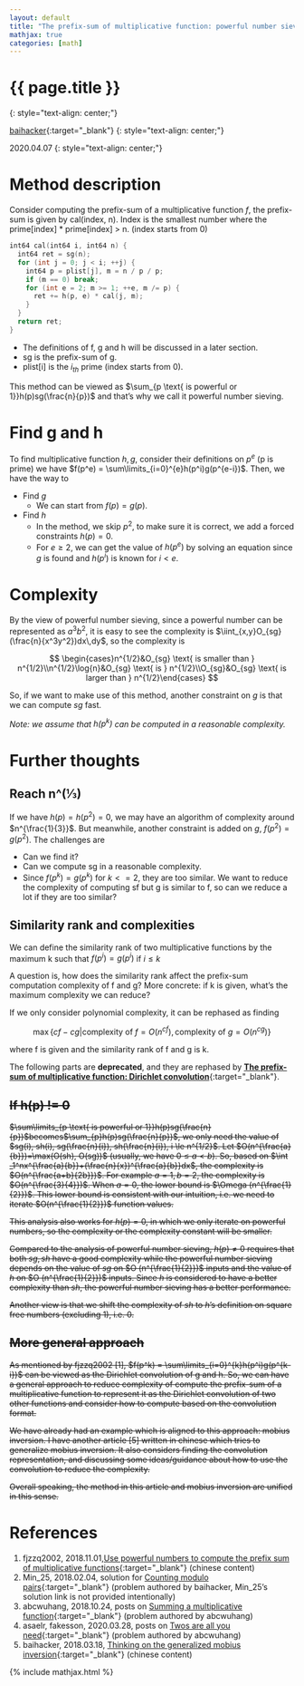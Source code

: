 ```yaml
---
layout: default
title: "The prefix-sum of multiplicative function: powerful number sieve"
mathjax: true
categories: [math]
---
```


<h1>{{ page.title }}</h1>
{: style="text-align: center;"}

[baihacker](https://baihacker.me/){:target="_blank"}
{: style="text-align: center;"}

2020.04.07
{: style="text-align: center;"}


# Method description
Consider computing the prefix-sum of a multiplicative function $f$, the prefix-sum is given by cal(index, n). Index is the smallest number where the prime[index] * prime[index] > n. (index starts from 0)

```cpp
int64 cal(int64 i, int64 n) {
  int64 ret = sg(n);
  for (int j = 0; j < i; ++j) {
    int64 p = plist[j], m = n / p / p;
    if (m == 0) break;
    for (int e = 2; m >= 1; ++e, m /= p) {
      ret += h(p, e) * cal(j, m);
    }
  }
  return ret;
}
```

* The definitions of f, g and h will be discussed in a later section.
* sg is the prefix-sum of g.
* plist[i] is the $i_{th}$ prime (index starts from 0).

This method can be viewed as $\sum_{p \text{ is powerful or 1}}h(p)sg(\frac{n}{p})$ and that’s why we call it powerful number sieving.

# Find g and h
To find multiplicative function $h,g$, consider their definitions on $p^e$ (p is prime) we have $f(p^e) = \sum\limits_{i=0}^{e}h(p^i)g(p^{e-i})$.
Then, we have the way to
* Find $g$
  * We can start from $f(p) = g(p)$.
* Find $h$
  * In the method, we skip $p^2$, to make sure it is correct, we add a forced constraints $h(p)=0$.
  * For $e \ge 2$, we can get the value of $h(p^e)$ by solving an equation since $g$ is found and $h(p^i)$ is known for $i < e$.

# Complexity
By the view of powerful number sieving, since a powerful number can be represented as $a^3b^2$, it is easy to see the complexity is $\iint_{x,y}O_{sg}(\frac{n}{x^3y^2})dx\,dy$, so the complexity is

$$
\begin{cases}n^{1/2}&O_{sg} \text{ is smaller than } n^{1/2}\\n^{1/2}\log{n}&O_{sg} \text{ is  } n^{1/2}\\O_{sg}&O_{sg} \text{ is larger than } n^{1/2}\end{cases}
$$

So, if we want to make use of this method, another constraint on $g$ is that we can compute $sg$ fast.

*Note: we assume that $h(p^k)$ can be computed in a reasonable complexity.*

# Further thoughts
## Reach n^(⅓)
If we have $h(p)=h(p^2)=0$, we may have an algorithm of complexity around $n^{\frac{1}{3}}$. But meanwhile, another constraint is added on $g$, $f(p^2)=g(p^2)$. The challenges are
* Can we find it?
* Can we compute sg in a reasonable complexity.
* Since $f(p^k)=g(p^k)$ for $k<=2$, they are too similar. We want to reduce the complexity of computing sf but g is similar to f, so can we reduce a lot if they are too similar?

## Similarity rank and complexities
We can define the similarity rank of two multiplicative functions by the maximum k such that $f(p^i)=g(p^i)$ if $i\le k$

A question is, how does the similarity rank affect the prefix-sum computation complexity of f and g? More concrete: if k is given, what’s the maximum complexity we can reduce?

If we only consider polynomial complexity, it can be rephased as finding

$$
\max\{cf-cg | \text{complexity of } f=O(n^{cf}), \text{complexity of } g=O(n^{cg})\}
$$

where f is given and the similarity rank of f and g is k.

The following parts are **deprecated**, and they are rephased by [**The prefix-sum of multiplicative function: Dirichlet convolution**](http://baihacker.github.io/main/){:target="_blank"}.

## ~~If h(p) != 0~~
~~$\sum\limits_{p \text{ is powerful or 1}}h(p)sg(\frac{n}{p})$becomes$\sum_{p}h(p)sg(\frac{n}{p})$, we only need the value of $sg(i), sh(i), sg(\frac{n}{i}), sh(\frac{n}{i}), i \le n^{1/2}$. Let $O(n^{\frac{a}{b}})=\max(O(sh), O(sg))$ (usually, we have $0\le a<b$). So, based on $\int _1^nx^{\frac{a}{b}}+(\frac{n}{x})^{\frac{a}{b}}dx$, the complexity is $O(n^{\frac{a+b}{2b}})$. For example $a=1,b=2$, the complexity is $O(n^{\frac{3}{4}})$. When $a=0$, the lower bound is $\Omega (n^{\frac{1}{2}})$. This lower bound is consistent with our intuition, i.e. we need to iterate $O(n^{\frac{1}{2}})$ function values.~~

~~This analysis also works for $h(p)=0$, in which we only iterate on powerful numbers, so the complexity or the complexity constant will be smaller.~~

~~Compared to the analysis of powerful number sieving, $h(p) \ne 0$ requires that both $sg,sh$ have a good complexity while the powerful number sieving depends on the value of $sg$ on $O (n^{\frac{1}{2}})$ inputs and the value of $h$ on  $O (n^{\frac{1}{2}})$ inputs. Since $h$ is considered to have a better complexity than $sh$, the powerful number sieving has a better performance.~~

~~Another view is that we shift the complexity of $sh$ to $h$’s definition on square free numbers (excluding 1), i.e. 0.~~

## ~~More general approach~~
~~As mentioned by fjzzq2002 [1], $f(p^k) = \sum\limits_{i=0}^{k}h(p^i)g(p^{k-i})$ can be viewed as the Dirichlet convolution of g and h. So, we can have a general approach to reduce complexity of compute the prefix-sum of a multiplicative function to represent it as the Dirichlet convolution of two other functions and consider how to compute based on the convolution format.~~

~~We have already had an example which is aligned to this approach: mobius inversion. I have another article [5] written in chinese which tries to generalize mobius inversion. It also considers finding the convolution representation, and discussing some ideas/guidance about how to use the convolution to reduce the complexity.~~

~~Overall speaking, the method in this article and mobius inversion are unified in this sense.~~

# References
1. fjzzq2002, 2018.11.01,[Use powerful numbers to compute the prefix sum of multiplicative functions](https://www.cnblogs.com/zzqsblog/p/9904271.html){:target="_blank"} (chinese content)
2. Min_25, 2018.02.04, solution for [Counting modulo pairs](https://www.rosecode.net/problem-478-Counting-modulo-pairs-askyear-2018){:target="_blank"} (problem authored by baihacker, Min_25’s solution link is not provided intentionally)
3. abcwuhang, 2018.10.24, posts on [Summing a multiplicative function](https://projecteuler.net/problem=639){:target="_blank"} (problem authored by abcwuhang)
4. asaelr, fakesson, 2020.03.28, posts on [Twos are all you need](https://projecteuler.net/problem=708){:target="_blank"} (problem authored by abcwuhang)
5. baihacker, 2018.03.18, [Thinking on the generalized mobius inversion](https://blog.csdn.net/baihacker/article/details/79597472){:target="_blank"} (chinese content)

{% include mathjax.html %}